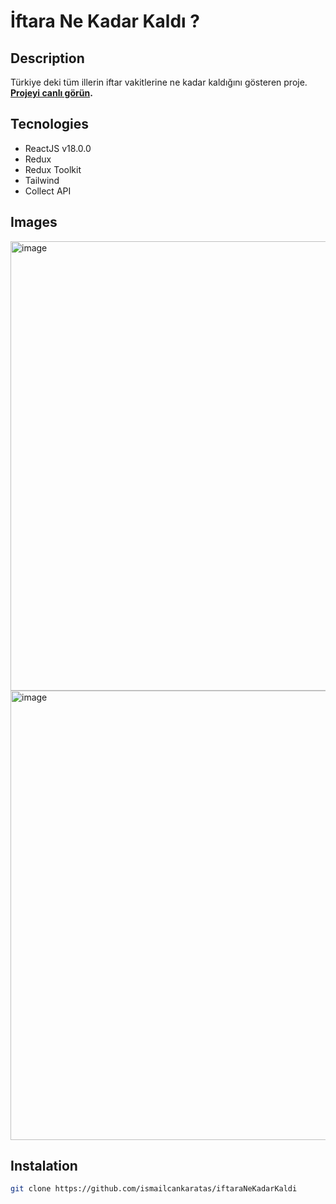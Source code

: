 # İftara Ne Kadar Kaldı ? 

## Description
Türkiye deki tüm illerin iftar vakitlerine ne kadar kaldığını gösteren proje. **[Projeyi canlı görün](https://iftaranekadarkaldi.netlify.app/).**

## Tecnologies
- ReactJS v18.0.0
- Redux
- Redux Toolkit
- Tailwind
- Collect API

## Images

<img width="719" alt="image" src="https://github.com/ismailcankaratas/iftaraNeKadarKaldi/assets/64715337/5cc94805-7a0b-4fe0-a28e-75a1905349a1">
<img width="719" alt="image" src="https://github.com/ismailcankaratas/iftaraNeKadarKaldi/assets/64715337/cf8ae33c-2c6f-42e7-a203-bde001ac7d5e">

## Instalation

```sh
git clone https://github.com/ismailcankaratas/iftaraNeKadarKaldi
```
